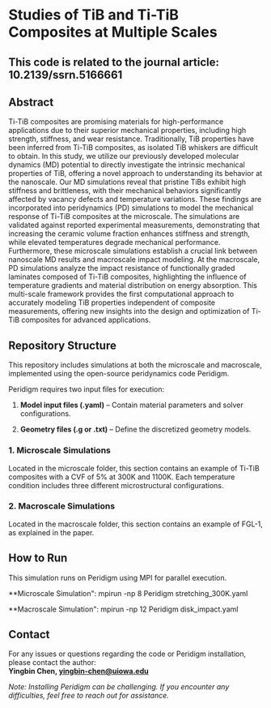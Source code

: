 # Studies of TiB and Ti-TiB Composites at Multiple Scales
## This code is related to the journal article: 10.2139/ssrn.5166661
## Abstract

Ti-TiB composites are promising materials for high-performance applications due to their superior mechanical properties, including high strength, stiffness, and wear resistance. Traditionally, TiB properties have been inferred from Ti-TiB composites, as isolated TiB whiskers are difficult to obtain. In this study, we utilize our previously developed molecular dynamics (MD) potential to directly investigate the intrinsic mechanical properties of TiB, offering a novel approach to understanding its behavior at the nanoscale. Our MD simulations reveal that pristine TiBs exhibit high stiffness and brittleness, with their mechanical behaviors significantly affected by vacancy defects and temperature variations. These findings are incorporated into peridynamics (PD) simulations to model the mechanical response of Ti-TiB composites at the microscale. The simulations are validated against reported experimental measurements, demonstrating that increasing the ceramic volume fraction enhances stiffness and strength, while elevated temperatures degrade mechanical performance. Furthermore, these microscale simulations establish a crucial link between nanoscale MD results and macroscale impact modeling. At the macroscale, PD simulations analyze the impact resistance of functionally graded laminates composed of Ti-TiB composites, highlighting the influence of temperature gradients and material distribution on energy absorption. This multi-scale framework provides the first computational approach to accurately modeling TiB properties independent of composite measurements, offering new insights into the design and optimization of Ti-TiB composites for advanced applications.

## Repository Structure  

This repository includes simulations at both the microscale and macroscale, implemented using the open-source peridynamics code Peridigm.  

Peridigm requires two input files for execution:  

1. **Model input files (.yaml)** – Contain material parameters and solver configurations.  

2. **Geometry files (.g or .txt)** – Define the discretized geometry models.

### 1. Microscale Simulations  

Located in the microscale folder, this section contains an example of Ti-TiB composites with a CVF of 5% at 300K and 1100K. Each temperature condition includes three different microstructural configurations.  

### 2. Macroscale Simulations  

Located in the macroscale folder, this section contains an example of FGL-1, as explained in the paper.

## How to Run  

This simulation runs on Peridigm using MPI for parallel execution.  

**Microscale Simulation": mpirun -np 8 Peridigm stretching_300K.yaml  

**Macroscale Simulation": mpirun -np 12 Peridigm disk_impact.yaml  

## Contact  
For any issues or questions regarding the code or Peridigm installation, please contact the author:  
**Yingbin Chen, yingbin-chen@uiowa.edu**  

*Note: Installing Peridigm can be challenging. If you encounter any difficulties, feel free to reach out for assistance.*
